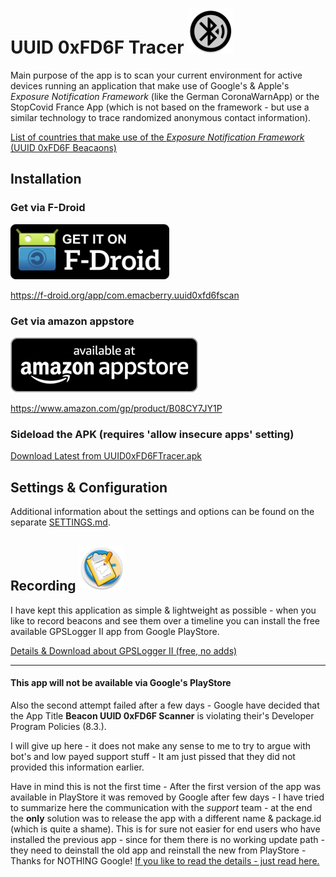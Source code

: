 # UUID 0xFD6F Tracer ![AppLogo](./app/src/main/res/mipmap-hdpi/ic_launcher_round.png)

Main purpose of the app is to scan your current environment for active devices running an application that make use of
Google's & Apple's _Exposure Notification Framework_ (like the German CoronaWarnApp) or the StopCovid France App (which
is not based on the framework - but use a similar technology to trace randomized anonymous contact information).

[List of countries that make use of the _Exposure Notification Framework_ (UUID 0xFD6F Beacaons)](./COUNTRIES.md)

## Installation
### Get via F-Droid
[![F-Droid appstore](./misc/fdroid/320px-Get_it_on_F-Droid.svg.png)](https://f-droid.org/app/com.emacberry.uuid0xfd6fscan)

https://f-droid.org/app/com.emacberry.uuid0xfd6fscan

### Get via amazon appstore
[![amazon appstore](./misc/amazon/amazon-appstore-badge-en-black.png)](https://www.amazon.com/gp/product/B08CY7JY1P)

https://www.amazon.com/gp/product/B08CY7JY1P

### Sideload the APK (requires 'allow insecure apps' setting)
[Download Latest from UUID0xFD6FTracer.apk](https://github.com/marq24/UUID0xFD6FTracer/releases/download/0.9.1.7/UUID0xFD6F_v0.9.1.7.apk)

## Settings & Configuration
Additional information about the settings and options can be found on the separate [SETTINGS.md](./SETTINGS.md).

## Recording ![GPSLoggerII](./misc/docs/gpsl-icon.png)
I have kept this application as simple & lightweight as possible - when you like to record beacons and see them over a
timeline you can install the free available GPSLogger II app from Google PlayStore.

[Details & Download about GPSLogger II (free, no adds)](/LOGGING_de.md)

---
#### This app will not be available via Google's PlayStore
Also the second attempt failed after a few days - Google have decided that the App Title __Beacon UUID 0xFD6F Scanner__
is violating their's Developer Program Policies (8.3.).

I will give up here - it does not make any sense to me to try to argue with bot's and low payed support stuff - It am
just pissed that they did not provided this information earlier.

Have in mind this is not the first time - After the first version of the app was available in PlayStore it was removed
by Google after few days - I have tried to summarize here the communication with the *support* team - at the end the
**only** solution was to release the app with a different name & package.id (which is quite a shame). This is for sure
not easier for end users who have installed the previous app - since for them there is no working update path - they
need to deinstall the old app and reinstall the new from PlayStore - Thanks for NOTHING Google!
[If you like to read the details - just read here.](/GOOGLEPLAYSTORE.md)